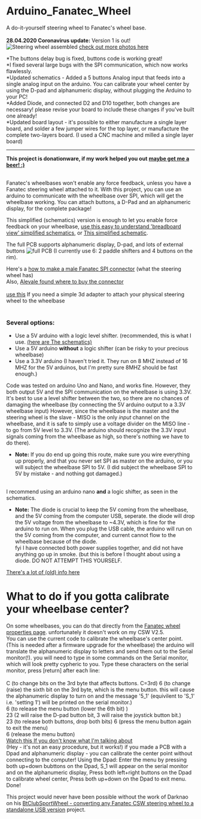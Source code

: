 # Arduino_Fanatec_Wheel
A do-it-yourself steering wheel to Fanatec's wheel base.<br/><br/>
**28.04.2020 Coronavirus update:** Version 1 is out!<br/>
![Steering wheel assembled](https://raw.githubusercontent.com/lshachar/Arduino_Fanatec_Wheel/master/Steering%20Wheel%20Photos/1%20assambled%202020-04-09%2008.11.24.jpg)
[check out more photos here](https://github.com/lshachar/Arduino_Fanatec_Wheel/tree/master/Steering%20Wheel%20Photos)

*The buttons delay bug is fixed, buttons code is working great!<br/>
*I fixed several large bugs with the SPI communication, which now works flawlessly.<br/>
*Updated schematics - Added a 5 buttons Analog input that feeds into a single analog input on the arduino. You can calibrate your wheel center by using the D-pad and alphanumeric display, without plugging the Arduino to your PC!<br/>
*Added Diode, and connected D2 and D10 together, both changes are necessary! please revise your board to include these changes if you've built one already!<br/>
*Updated board layout - it's possible to either manufacture a single layer board, and solder a few jumper wires for the top layer, or manufacture the complete two-layers board. (I used a CNC machine and milled a single layer board)
________________

**This project is donationware, if my work helped you out** [**maybe get me a beer! :)**](https://paypal.me/lshachar?locale.x=en_US)<br/><br/>
  
Fanatec's wheelbases won't enable any force feedback, unless you have a Fanatec steering wheel attached to it.
With this project, you can use an arduino to communicate with the wheelbase over SPI, which will get the wheelbase working.
You can attach buttons, a D-Pad and an alphanumeric display, for the complete package!

This simplified (schematics) version is enough to let you enable force feedback on your wheelbase,
[use this easy to understand 'breadboard view' simplified schematics](https://github.com/lshachar/Arduino_Fanatec_Wheel/blob/master/schamtics%20arduino%20nano-level%20shifter-fanatec%20round%20plug.png), or [This simplified schematic](https://github.com/lshachar/Arduino_Fanatec_Wheel/blob/master/schamtics%20arduino%20nano-level%20shifter-Simlified.png).

The full PCB supports alphanumeric display, D-pad, and lots of external buttons
![full PCB](https://raw.githubusercontent.com/lshachar/Arduino_Fanatec_Wheel/master/Schematics%20%26%20pcb%20layout/how%20it%20looks%20like.png) (I currently use 6: 2 paddle shifters and 4 buttons on the rim).



Here's a [how to make a male Fanatec SPI connector](Steering%20wheel%20connector%20-%20howto/Readme.md) (what the steering wheel has)<br/>
Also, [Alevale found where to buy the connector](https://github.com/darknao/btClubSportWheel/issues/14#issuecomment-604973137)<br/><br/>
[use this](3d%20Models/fanatec%20adapter%20v1.STL) If you need a simple 3d adapter to attach your physical steering wheel to the wheelbase<br/><br/>



### Several options:
- Use a 5V arduino with a logic level shifter. (recommended, this is what I use. [(here are The schematics)](https://github.com/lshachar/Arduino_Fanatec_Wheel/blob/master/schamtics%20arduino%20nano-level%20shifter-fanatec%20round%20plug.png)
- Use a 5V arduino **without** a logic shifter (can be risky to your precious wheelbase)
- Use a 3.3V arduino (I haven't tried it. They run on 8 MHZ instead of 16 MHZ for the 5V arduinos, but I'm pretty sure 8MHZ should be fast enough.)

Code was tested on arduino Uno and Nano, and works fine. However, they both output 5V and the SPI communication on the wheelbase
is using 3.3V.
It's best to use a level shifter between the two, so there are no chances of damaging the wheelbase (by connecting the 5V arduino 
output to a 3.3V wheelbase input)
However, since the wheelbase is the master and the steering wheel is the slave - MISO is the only *input* channel on the wheelbase,
and it is safe to simply use a voltage divider on the MISO line - to go from 5V level to 3.3V. (The arduino should recognize the 3.3V input signals coming from the wheelbase as high, so there's nothing we have to do there). <br/>
- **Note:** If you do end up going this route, make sure you wire everything up properly, and that you never set SPI as master on the arduino, or you will subject the wheelbase SPI to 5V. (I did subject the wheelbase SPI to 5V by mistake - and nothing got damaged.)<br/><br/>

I recommend using an arduino nano **and** a logic shifter, as seen in the schematics.
- **Note:** The diode is crucial to keep the 5V coming from the wheelbase, and the 5V coming from the computer USB, seperate. the diode will drop the 5V voltage from the wheelbase to ~4.3V, which is fine for the arduino to run on. When you plug the USB cable, the arduino will run on the 5V coming from the computer, and current cannot flow to the wheelbase because of the diode.<br/>
fyi I have connected both power supplies together, and did not have anything go up in smoke. (but this is before I thought about using a diode. DO NOT ATTEMPT THIS YOURSELF.<br/>

[There's a lot of (old) info here](https://github.com/darknao/btClubSportWheel/issues/12)


# What to do if you gotta calibrate your wheelbase center?
On some wheelbases, you can do that directly from the [Fanatec wheel properties page](https://github.com/lshachar/Arduino_Fanatec_Wheel/issues/7). unfortunately it doesn't work on my CSW V2.5.<br/>
You can use the current code to calibrate the wheelbase's center point. (This is needed after a firmware upgrade for the wheelbase) the arduino will translate the alphanumeric display to letters and send them out to the Serial monitor(!). you will need to type in some commands on the Serial monitor, which will look pretty cypheric to you.
Type these characters on the serial monitor, press [return] after each line: <br/><br/>
C		(to change bits on the 3rd byte that affects buttons. C=3rd)
6		(to change (raise) the sixth bit on the 3rd byte, which is the menu button. this will cause the alphanumeric display to turn on and the message '5_1' (equivilent to 'S_1' i.e. 'setting 1') will be printed on the serial monitor.)  
6		(to release the menu button (lower the 6th bit) )  
23		(2 will raise the D-pad button bit, 3 will raise the joystick button bit.)  
23		(to release both buttons, drop both bits)
6		(press the menu button again to exit the menu)  
6		(release the menu button)  
[Watch this If you don't know what I'm talking about](https://www.youtube.com/watch?v=yvhAKxjit8o)  
(Hey - it's not an easy procedure, but it works!)
if you made a PCB with a Dpad and alphanumeric display - you can calibrate the center point without connecting to the computer!
Using the Dpad:
Enter the menu by pressing both up+down bubttons on the Dpad,
S_1 will appear on the serial monitor and on the alphanumeric display,
Press both left+right buttons on the Dpad to calibrate wheel center,
Press both up+down on the Dpad to exit menu. Done!


This project would never have been possible without the work of Darknao on his [BtClubSportWheel - converting any Fanatec CSW steering wheel to a standalone USB version](https://github.com/darknao/btClubSportWheel) project.